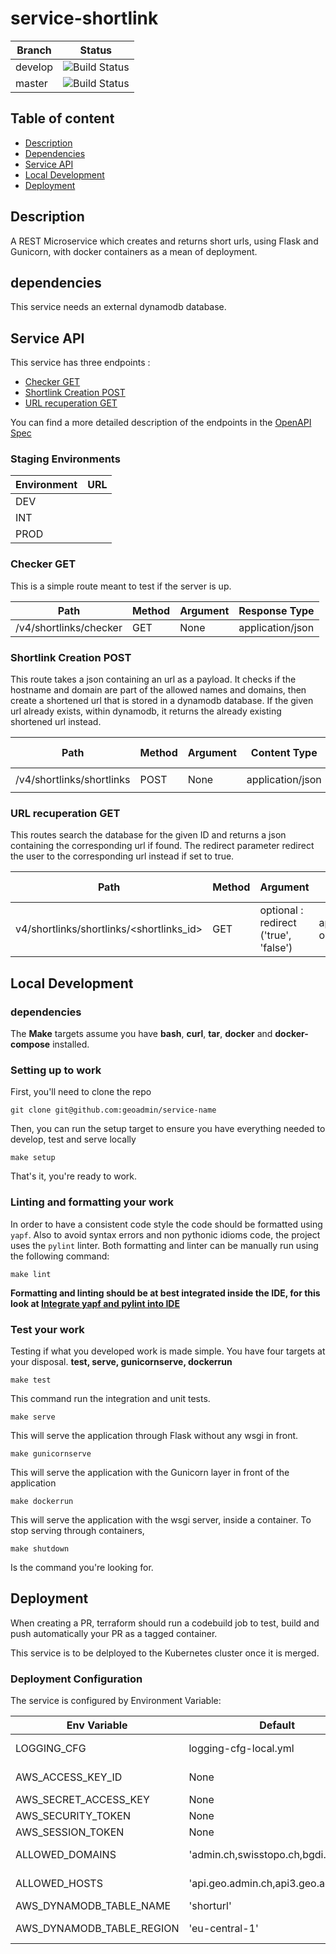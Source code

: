 # service-shortlink

| Branch | Status |
|--------|-----------|
| develop | ![Build Status](https://codebuild.eu-central-1.amazonaws.com/badges?uuid=eyJlbmNyeXB0ZWREYXRhIjoiTzlSRlU5eUZIdlQzb2JDTE9FTXdkNmk0L0d5K0pWMjZLbE00NmtWTjdxS1FFdFpsbVM1QWNqRTgrOGNmNUhib0tjZXRSMUtndTE0dmZ5RDY2blB1K0tNPSIsIml2UGFyYW1ldGVyU3BlYyI6InNUUXlKaU9YUkE1Z0tQci8iLCJtYXRlcmlhbFNldFNlcmlhbCI6MX0%3D&branch=develop) |
| master | ![Build Status](https://codebuild.eu-central-1.amazonaws.com/badges?uuid=eyJlbmNyeXB0ZWREYXRhIjoiTzlSRlU5eUZIdlQzb2JDTE9FTXdkNmk0L0d5K0pWMjZLbE00NmtWTjdxS1FFdFpsbVM1QWNqRTgrOGNmNUhib0tjZXRSMUtndTE0dmZ5RDY2blB1K0tNPSIsIml2UGFyYW1ldGVyU3BlYyI6InNUUXlKaU9YUkE1Z0tQci8iLCJtYXRlcmlhbFNldFNlcmlhbCI6MX0%3D&branch=master) |

## Table of content

- [Description](#description)
- [Dependencies](#dependencies)
- [Service API](#service-api)
- [Local Development](#local-development)
- [Deployment](#deployment)

## Description

A REST Microservice which creates and returns short urls, using Flask and Gunicorn, with docker containers as a mean of deployment.

## dependencies

This service needs an external dynamodb database.

## Service API

This service has three endpoints : 

- [Checker GET](#checker-get)
- [Shortlink Creation POST](#shortlinks-creation)
- [URL recuperation GET](#url-get)

You can find a more detailed description of the endpoints in the [OpenAPI Spec](openapi.yaml)

### Staging Environments

|Environment | URL |
|------------|-----|
|DEV         |[]()|
|INT         |[]()|
|PROD        |[]()|

### Checker GET

This is a simple route meant to test if the server is up.

| Path | Method | Argument | Response Type |
|------|--------|----------|---------------|
|/v4/shortlinks/checker|GET| None | application/json|


### Shortlink Creation POST

This route takes a json containing an url as a payload. It checks if the hostname and domain are part of the allowed names and domains, 
then create a shortened url that is stored in a dynamodb database. If the given url already exists, within dynamodb, it returns 
the already existing shortened url instead.


| Path | Method | Argument | Content Type | Content | Response Type |
|------|--------|----------|--------------|---------|---------------|
|/v4/shortlinks/shortlinks|POST| None | application/json| `{"url": "https://map.geo.admin.ch}` | application/json |

### URL recuperation GET

This routes search the database for the given ID and returns a json containing the corresponding url if found.
The redirect parameter redirect the user to the corresponding url instead if set to true.

| Path | Method | Argument | Response Type |
|------|--------|----------|---------------|
|v4/shortlinks/shortlinks/<shortlinks_id>|GET| optional : redirect ('true', 'false')| application/json or redirection |

## Local Development

### dependencies

The **Make** targets assume you have **bash**, **curl**, **tar**, **docker** and **docker-compose** installed.

### Setting up to work

First, you'll need to clone the repo

    git clone git@github.com:geoadmin/service-name

Then, you can run the setup target to ensure you have everything needed to develop, test and serve locally

    make setup

That's it, you're ready to work.

### Linting and formatting your work

In order to have a consistent code style the code should be formatted using `yapf`. Also to avoid syntax errors and non
pythonic idioms code, the project uses the `pylint` linter. Both formatting and linter can be manually run using the
following command:

    make lint

**Formatting and linting should be at best integrated inside the IDE, for this look at
[Integrate yapf and pylint into IDE](https://github.com/geoadmin/doc-guidelines/blob/master/PYTHON.md#yapf-and-pylint-ide-integration)**

### Test your work

Testing if what you developed work is made simple. You have four targets at your disposal. **test, serve, gunicornserve, dockerrun**

    make test

This command run the integration and unit tests.

    make serve

This will serve the application through Flask without any wsgi in front.

    make gunicornserve

This will serve the application with the Gunicorn layer in front of the application

    make dockerrun

This will serve the application with the wsgi server, inside a container.
To stop serving through containers,

    make shutdown

Is the command you're looking for.


## Deployment

When creating a PR, terraform should run a codebuild job to test, build and push automatically your PR as a tagged container.

This service is to be delployed to the Kubernetes cluster once it is merged.

### Deployment Configuration

The service is configured by Environment Variable:

| Env Variable | Default               | Description                        |
|--------------|-----------------------|------------------------------------|
| LOGGING_CFG  | logging-cfg-local.yml | Logging configuration file to use. |
| AWS_ACCESS_KEY_ID | None | Necessary credential to access dynamodb        |
| AWS_SECRET_ACCESS_KEY | None | AWS_SECRET_ACCESS_KEY                      |
| AWS_SECURITY_TOKEN | None | AWS_SECURITY_TOKEN                            |
| AWS_SESSION_TOKEN | None | AWS_SESSION_TOKEN                              |
| ALLOWED_DOMAINS | 'admin.ch,swisstopo.ch,bgdi.ch' | A comma separated list of allowed domains names |
| ALLOWED_HOSTS | 'api.geo.admin.ch,api3.geo.admin.ch' | a comma separated list of allowed hostnames |
| AWS_DYNAMODB_TABLE_NAME | 'shorturl' | The dynamodb table name |
| AWS_DYNAMODB_TABLE_REGION | 'eu-central-1' | The AWS region in which the table is hosted. |